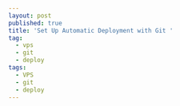 ```yaml
---
layout: post
published: true
title: 'Set Up Automatic Deployment with Git '
tag:
  - vps
  - git
  - deploy
tags:
  - VPS
  - git
  - deploy
---
```

